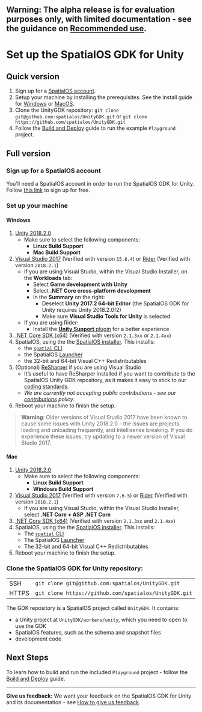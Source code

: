 **Warning:** The alpha release is for evaluation purposes only, with limited documentation - see the guidance on [Recommended use](../README.md#recommended-use).
-----
# Set up the SpatialOS GDK for Unity

## Quick version

1. Sign up for a  [SpatialOS account](https://improbable.io/get-spatialos).
2. Setup your machine by installing the prerequisites. See the install guide for [Windows](#windows) or [MacOS](#mac).
3. Clone the UnityGDK repository: `git clone git@github.com:spatialos/UnityGDK.git` or `git clone https://github.com/spatialos/UnityGDK.git`
4. Follow the [Build and Deploy](./content/build-and-deploy.md) guide to run the example `Playground` project.

## Full version

### Sign up for a SpatialOS account

You'll need a SpatialOS account in order to run the SpatialOS GDK for Unity.
Follow [this link](https://improbable.io/get-spatialos) to sign up for free.

### Set up your machine

#### Windows

1. [Unity 2018.2.0](https://unity3d.com/get-unity/download/archive) 
    - Make sure to select the following components:
        - **Linux Build Support**
        - **Mac Build Support**
2. [Visual Studio 2017](https://www.visualstudio.com/downloads/) (Verified with version `15.8.4`) or [Rider](https://www.jetbrains.com/rider/) (Verified with version `2018.2.1`)
    - If you are using Visual Studio, within the Visual Studio Installer, on the **Workloads** tab:
        - Select **Game development with Unity** 
        - Select **.NET Core cross-platform development** 
        - In the **Summary** on the right: 
            - Deselect **Unity 2017.2 64-bit Editor** (the SpatialOS GDK for Unity requires Unity 2018.2.0f2)
            - Make sure **Visual Studio Tools for Unity** is selected
    - If you are using Rider: 
        - Install the [**Unity Support** plugin](https://github.com/JetBrains/resharper-unity) for a better experience
3. [.NET Core SDK (x64)](https://www.microsoft.com/net/download/) (Verified with version `2.1.3xx` or `2.1.4xx`)
4. SpatialOS, using the the [SpatialOS installer](https://console.improbable.io/installer/download/stable/latest/win). This installs:
    - the [`spatial` CLI](https://docs.improbable.io/reference/latest/shared/spatial-cli-introduction)
    - the SpatialOS [Launcher](https://docs.improbable.io/reference/latest/shared/operate/launcher)
    - the 32-bit and 64-bit Visual C++ Redistributables
5. (Optional) [ReSharper](https://www.jetbrains.com/resharper/) if you are using Visual Studio
    - It’s useful to have ReSharper installed if you want to contribute to the SpatialOS Unity GDK repository, as it makes it easy to stick to our [coding standards](contributions/unity-gdk-coding-standards.md). 
    - _We are currently not accepting public contributions - see our [contributions](../.github/CONTRIBUTING.md) policy._
6. Reboot your machine to finish the setup.

> **Warning**: Older versions of Visual Studio 2017 have been known to cause some issues with Unity 2018.2.0 - the issues are projects loading and unloading frequently, and Intellisense breaking. If you do experience these issues, try updating to a newer version of Visual Studio 2017.

#### Mac

1. [Unity 2018.2.0](https://unity3d.com/get-unity/download/archive) 
    - Make sure to select the following components:
        - **Linux Build Support** 
        - **Windows Build Support**
2. [Visual Studio 2017](https://www.visualstudio.com/downloads/) (Verified with version `7.6.5`) or [Rider](https://www.jetbrains.com/rider/) (Verified with version `2018.2.1`)
    - If you are using Visual Studio, within the Visual Studio Installer, select **.NET Core + ASP .NET Core**
3. [.NET Core SDK (x64)](https://www.microsoft.com/net/download/) (Verified with version `2.1.3xx` and `2.1.4xx`)
4. SpatialOS, using the the [SpatialOS installer](https://console.improbable.io/installer/download/stable/latest/mac). This installs:
    - The [`spatial` CLI](https://docs.improbable.io/reference/latest/shared/spatial-cli-introduction)
    - The SpatialOS [Launcher](https://docs.improbable.io/reference/latest/shared/operate/launcher)
    - The 32-bit and 64-bit Visual C++ Redistributables
5. Reboot your machine to finish the setup.

### Clone the SpatialOS GDK for Unity repository:

|     |     |
| --- | --- |
| SSH | `git clone git@github.com:spatialos/UnityGDK.git` |
| HTTPS | `git clone https://github.com/spatialos/UnityGDK.git` | 

The GDK repository is a SpatialOS project called `UnityGDK`. It contains:
- a Unity project at `UnityGDK/workers/unity`, which you need to open to use the GDK
- SpatialOS features, such as the schema and snapshot files
- development code

## Next Steps

To learn how to build and run the included `Playground` project - follow the [Build and Deploy](./content/build-and-deploy.md) guide.

----
**Give us feedback:** We want your feedback on the SpatialOS GDK for Unity and its documentation  - see [How to give us feedback](../README.md#give-us-feedback).
